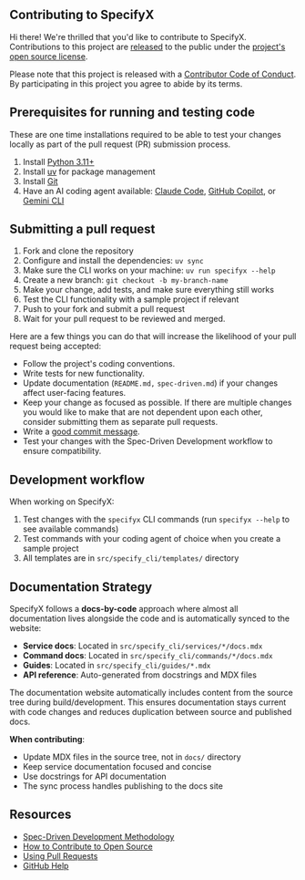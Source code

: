 ## Contributing to SpecifyX

Hi there! We're thrilled that you'd like to contribute to SpecifyX. Contributions to this project are [released](https://help.github.com/articles/github-terms-of-service/#6-contributions-under-repository-license) to the public under the [project's open source license](LICENSE).

Please note that this project is released with a [Contributor Code of Conduct](CODE_OF_CONDUCT.md). By participating in this project you agree to abide by its terms.

## Prerequisites for running and testing code

These are one time installations required to be able to test your changes locally as part of the pull request (PR) submission process.

1. Install [Python 3.11+](https://www.python.org/downloads/)
1. Install [uv](https://docs.astral.sh/uv/) for package management
1. Install [Git](https://git-scm.com/downloads)
1. Have an AI coding agent available: [Claude Code](https://www.anthropic.com/claude-code), [GitHub Copilot](https://code.visualstudio.com/), or [Gemini CLI](https://github.com/google-gemini/gemini-cli)

## Submitting a pull request

1. Fork and clone the repository
1. Configure and install the dependencies: `uv sync`
1. Make sure the CLI works on your machine: `uv run specifyx --help`
1. Create a new branch: `git checkout -b my-branch-name`
1. Make your change, add tests, and make sure everything still works
1. Test the CLI functionality with a sample project if relevant
1. Push to your fork and submit a pull request
1. Wait for your pull request to be reviewed and merged.

Here are a few things you can do that will increase the likelihood of your pull request being accepted:

- Follow the project's coding conventions.
- Write tests for new functionality.
- Update documentation (`README.md,` `spec-driven.md`) if your changes affect user-facing features.
- Keep your change as focused as possible. If there are multiple changes you would like to make that are not dependent upon each other, consider submitting them as separate pull requests.
- Write a [good commit message](http://tbaggery.com/2008/04/19/a-note-about-git-commit-messages.html).
- Test your changes with the Spec-Driven Development workflow to ensure compatibility.

## Development workflow

When working on SpecifyX:

1. Test changes with the `specifyx` CLI commands (run `specifyx --help` to see available commands)
2. Test commands with your coding agent of choice when you create a sample project
3. All templates are in `src/specify_cli/templates/` directory

## Documentation Strategy

SpecifyX follows a **docs-by-code** approach where almost all documentation lives alongside the code and is automatically synced to the website:

- **Service docs**: Located in `src/specify_cli/services/*/docs.mdx` 
- **Command docs**: Located in `src/specify_cli/commands/*/docs.mdx`
- **Guides**: Located in `src/specify_cli/guides/*.mdx`
- **API reference**: Auto-generated from docstrings and MDX files

The documentation website automatically includes content from the source tree during build/development. This ensures documentation stays current with code changes and reduces duplication between source and published docs.

**When contributing**:
- Update MDX files in the source tree, not in `docs/` directory
- Keep service documentation focused and concise
- Use docstrings for API documentation
- The sync process handles publishing to the docs site

## Resources

- [Spec-Driven Development Methodology](./spec-driven.md)
- [How to Contribute to Open Source](https://opensource.guide/how-to-contribute/)
- [Using Pull Requests](https://help.github.com/articles/about-pull-requests/)
- [GitHub Help](https://help.github.com)
